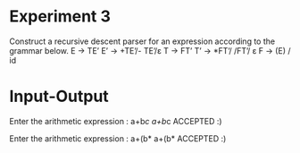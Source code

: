 # Experiment 3
Construct a recursive descent parser for an expression according to the grammar below.
E → TE’
E’ → +TE’/- TE’/ε
T → FT’
T’ → *FT’/ /FT’/ ε
F → (E) / id




# Input-Output

Enter the arithmetic expression : a+b*c
a+b*c
ACCEPTED :)

Enter the arithmetic expression : a+(b*
a+(b*
ACCEPTED :)


